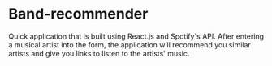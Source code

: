 # Band-recommender
Quick application that is built using React.js and Spotify's API.
After entering a musical artist into the form, the application will recommend you similar artists and give you links to listen to the artists' music.
